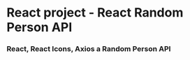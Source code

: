   <h1>React project - React Random Person API</h1>
  <h3>React, React Icons, Axios a Random Person API</h3>

